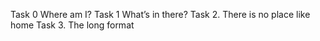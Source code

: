 Task 0 Where am I?
Task 1 What’s in there?
Task 2. There is no place like home
Task 3. The long format
